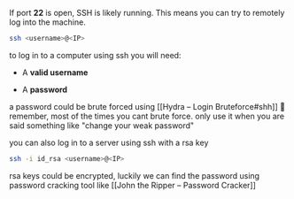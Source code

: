 If port **22** is open, SSH is likely running. This means you can try to remotely log into the machine.
```bash
ssh <username>@<IP>
```
to log in to a computer using ssh you will need:

- A **valid username**
    
- A **password**

a password could be brute forced using [[Hydra – Login Bruteforce#shh]] 
🚨remember, most of the times you cant brute force.
only use it when you are said something like "change your weak password" 

you can also log in to a server using ssh with a rsa key
```bash
ssh -i id_rsa <username>@<IP>
```
rsa keys could be encrypted, luckily we can find the password using password cracking tool like
[[John the Ripper – Password Cracker]]